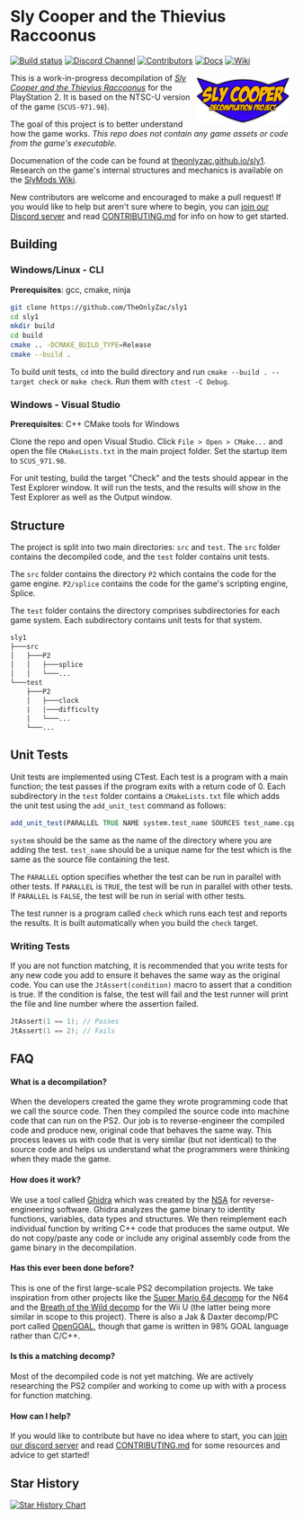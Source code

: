 # Sly Cooper and the Thievius Raccoonus

<!-- shields.io badges -->
[![Build status][build-badge]][build-url] <!--[![AppVeyor tests][tests-badge]][tests-url]--> [![Discord Channel][discord-badge]][discord-url] [![Contributors][contributors-badge]][contributors-url] [![Docs][docs-badge]][docs-url] [![Wiki][wiki-badge]][wiki-url]

<!-- Build status badge -->
[build-url]: https://ci.appveyor.com/project/TheOnlyZac/sly1/branch/main
[build-badge]: https://ci.appveyor.com/api/projects/status/800esepa77ctpv5p/branch/main?svg=true

<!-- Test status badge -->
[tests-url]: https://ci.appveyor.com/project/TheOnlyZac/sly1/branch/main/tests
[tests-badge]: https://img.shields.io/appveyor/tests/theonlyzac/sly1/main

<!-- Contributors badge -->
[contributors-url]: https://github.com/theonlyzac/sly1/graphs/contributors
[contributors-badge]: https://img.shields.io/github/contributors/theonlyzac/sly1?color=%23db6d28

<!-- Discord badge -->
[discord-url]: https://discord.gg/2GSXcEzPJA
[discord-badge]: https://img.shields.io/discord/439454661100175380?color=%235865F2&logo=discord&logoColor=%23FFFFFF

<!-- Docs badge -->
[docs-url]: https://theonlyzac.github.io/sly1
[docs-badge]: https://img.shields.io/badge/docs-doxygen-2C4AA8

<!-- Wiki badge -->
[wiki-url]: https://slymods.info
[wiki-badge]: https://img.shields.io/badge/wiki-slymods.info-2C4AA8

[<img src="logo.png" style="margin:7px" align="right" width="33%">][docs-url]

This is a work-in-progress decompilation of [*Sly Cooper and the Thievius Raccoonus*](https://en.wikipedia.org/wiki/Sly_Cooper_and_the_Thievius_Raccoonus) for the PlayStation 2. It is based on the NTSC-U version of the game (`SCUS-971.98`).

The goal of this project is to better understand how the game works. *This repo does not contain any game assets or code from the game's executable.*

Documenation of the code can be found at [theonlyzac.github.io/sly1](https://theonlyzac.github.io/sly1). Research on the game's internal structures and mechanics is available on the [SlyMods Wiki][wiki-url].

New contributors are welcome and encouraged to make a pull request! If you would like to help but aren't sure where to begin, you can [join our Discord server][discord-url] and read [CONTRIBUTING.md](/CONTRIBUTING.MD) for info on how to get started.


## Building

### Windows/Linux - CLI

**Prerequisites**: gcc, cmake, ninja

```bash
git clone https://github.com/TheOnlyZac/sly1
cd sly1
mkdir build
cd build
cmake .. -DCMAKE_BUILD_TYPE=Release
cmake --build .
```

To build unit tests, `cd` into the build directory and run `cmake --build . --target check` or `make check`. Run them with `ctest -C Debug`.

### Windows - Visual Studio

**Prerequisites**: C++ CMake tools for Windows

Clone the repo and open Visual Studio. Click `File > Open > CMake...` and open the file `CMakeLists.txt` in the main project folder. Set the startup item to `SCUS_971.98`.

For unit testing, build the target "Check" and the tests should appear in the Test Explorer window. It will run the tests, and the results will show in the Test Explorer as well as the Output window.


## Structure

The project is split into two main directories: `src` and `test`. The `src` folder contains the decompiled code, and the `test` folder contains unit tests.

The `src` folder contains the directory `P2` which contains the code for the game engine. `P2/splice` contains the code for the game's scripting engine, Splice.

The `test` folder contains the directory comprises subdirectories for each game system. Each subdirectory contains unit tests for that system.

```
sly1
├───src
│   ├───P2
│   │   ├───splice
│   │   └───...
└───test
    ├───P2
    │   ├───clock
    |   |───difficulty
    │   └───...
    └───...
```

## Unit Tests

Unit tests are implemented using CTest. Each test is a program with a main function; the test passes if the program exits with a return code of 0. Each subdirectory in the `test` folder contains a `CMakeLists.txt` file which adds the unit test using the `add_unit_test` command as follows:

```cmake
add_unit_test(PARALLEL TRUE NAME system.test_name SOURCES test_name.cpp LIBS ${P2_LIB_TARGET})
```

`system` should be the same as the name of the directory where you are adding the test. `test_name` should be a unique name for the test which is the same as the source file containing the test.

The `PARALLEL` option specifies whether the test can be run in parallel with other tests. If `PARALLEL` is `TRUE`, the test will be run in parallel with other tests. If `PARALLEL` is `FALSE`, the test will be run in serial with other tests.

The test runner is a program called `check` which runs each test and reports the results. It is built automatically when you build the `check` target.

### Writing Tests

If you are not function matching, it is recommended that you write tests for any new code you add to ensure it behaves the same way as the original code. You can use the `JtAssert(condition)` macro to assert that a condition is true. If the condition is false, the test will fail and the test runner will print the file and line number where the assertion failed.

```cpp
JtAssert(1 == 1); // Passes
JtAssert(1 == 2); // Fails
```


## FAQ

#### What is a decompilation?

When the developers created the game they wrote programming code that we call the source code. Then they compiled the source code into machine code that can run on the PS2. Our job is to reverse-engineer the compiled code and produce new, original code that behaves the same way. This process leaves us with code that is very similar (but not identical) to the source code and helps us understand what the programmers were thinking when they made the game.

#### How does it work?

We use a tool called [Ghidra](https://ghidra-sre.org/) which was created by the [NSA](https://www.nsa.gov/) for reverse-engineering software. Ghidra analyzes the game binary to identity functions, variables, data types and structures. We then reimplement each individual function by writing C++ code that produces the same output. We do not copy/paste any code or include any original assembly code from the game binary in the decompilation.

#### Has this ever been done before?

This is one of the first large-scale PS2 decompilation projects. We take inspiration from other projects like the [Super Mario 64 decomp](https://github.com/n64decomp/sm64) for the N64 and the [Breath of the Wild decomp](https://github.com/zeldaret/botw) for the Wii U (the latter being more similar in scope to this project). There is also a Jak & Daxter decomp/PC port called [OpenGOAL](https://github.com/open-goal/jak-project), though that game is written in 98% GOAL language rather than C/C++.

#### Is this a matching decomp?

Most of the decompiled code is not yet matching. We are actively researching the PS2 compiler and working to come up with with a process for function matching.

#### How can I help?

If you would like to contribute but have no idea where to start, you can [join our discord server](https://discord.gg/gh5xwfj) and read [CONTRIBUTING.md](/CONTRIBUTING.MD) for some resources and advice to get started!

## Star History

<a href="https://star-history.com/#theonlyzac/sly1&Date">
  <picture>
    <source media="(prefers-color-scheme: dark)" srcset="https://api.star-history.com/svg?repos=theonlyzac/sly1&type=Date&theme=dark" />
    <source media="(prefers-color-scheme: light)" srcset="https://api.star-history.com/svg?repos=theonlyzac/sly1&type=Date" />
    <img alt="Star History Chart" src="https://api.star-history.com/svg?repos=theonlyzac/sly1&type=Date" />
  </picture>
</a>

